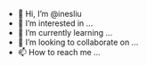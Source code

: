 - 👋 Hi, I’m @inesliu
- 👀 I’m interested in ...
- 🌱 I’m currently learning ...
- 💞️ I’m looking to collaborate on ...
- 📫 How to reach me ...

<!---
inesliu/inesliu is a ✨ special ✨ repository because its `README.md` (this file) appears on your GitHub profile.
You can click the Preview link to take a look at your changes.
--->
